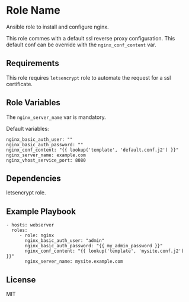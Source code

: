 Role Name
=========

Ansible role to install and configure nginx.

This role commes with a default ssl reverse proxy configuration.
This default conf can be override with the `nginx_conf_content` var.

Requirements
------------

This role requires `letsencrypt` role to automate the request for a ssl
certificate.

Role Variables
--------------

The `nginx_server_name` var is mandatory.

Default variables:

    nginx_basic_auth_user: ""
    nginx_basic_auth_password: ""
    nginx_conf_content: "{{ lookup('template', 'default.conf.j2') }}"
    nginx_server_name: example.com
    nginx_vhost_service_port: 8080

Dependencies
------------

letsencrypt role.

Example Playbook
----------------

    - hosts: webserver
      roles:
         - role: nginx
           nginx_basic_auth_user: "admin"
           nginx_basic_auth_password: "{{ my_admin_password }}"
           nginx_conf_content: "{{ lookup('template', 'mysite.conf.j2') }}"
           nginx_server_name: mysite.example.com

License
-------

MIT

